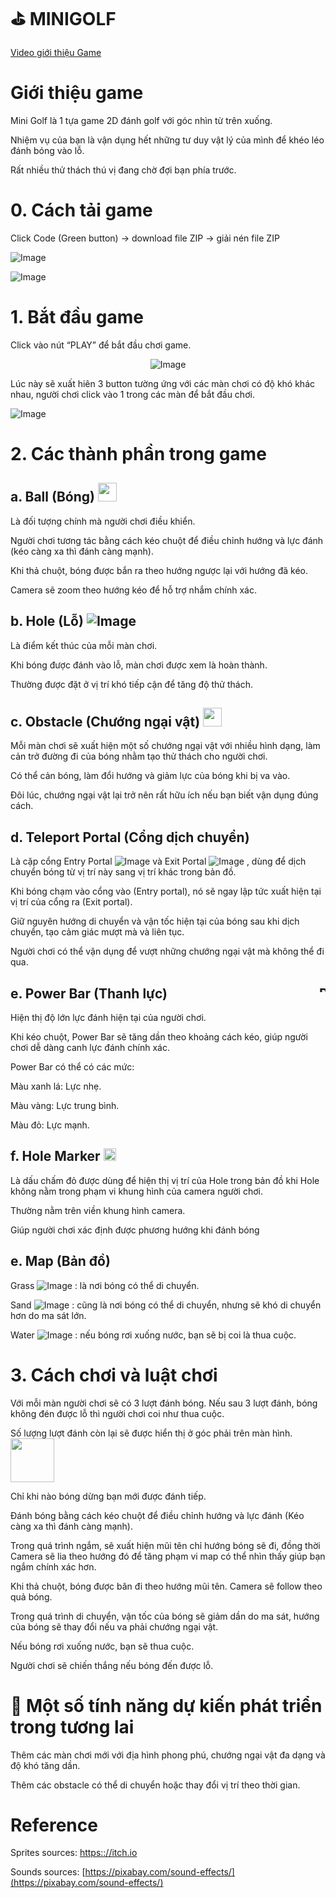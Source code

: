 # ⛳ MINIGOLF

[Video giới thiệu Game](https://www.youtube.com/watch?v=E-jn7u3Zl58)

# Giới thiệu game

Mini Golf là 1 tựa game 2D đánh golf với góc nhìn từ trên xuống.

Nhiệm vụ của bạn là vận dụng hết những tư duy vật lý của mình để khéo léo đánh bóng vào lỗ.

Rất nhiều thử thách thú vị đang chờ đợi bạn phía trước.

# 0. Cách tải game

Click Code (Green button) -> download file ZIP -> giải nén file ZIP

![Image](https://github.com/user-attachments/assets/2f140e83-a680-43c9-ba5b-f97141c0f9fa)

![Image](https://github.com/user-attachments/assets/6080bb7e-cde2-4fa3-90a5-3af2422a65d6)

# 1. Bắt đầu game

Click vào nút “PLAY” để bắt đầu chơi game.
<div style="text-align: center;">
  
![Image](https://github.com/user-attachments/assets/7298504b-cd63-4997-9ade-1354b85e9850)

</div>

Lúc này sẽ xuất hiên 3 button tường ứng với các màn chơi có độ khó khác nhau, người chơi click vào 1 trong các màn để bắt đầu chơi.

![Image](https://github.com/user-attachments/assets/43336e5d-f403-4d8e-853b-f65c250719ce)

# 2. Các thành phần trong game

## a. Ball (Bóng) <img src="https://github.com/user-attachments/assets/9bb390bb-0738-4124-9550-36bc037ae664" width="30">

Là đối tượng chính mà người chơi điều khiển.

Người chơi tương tác bằng cách kéo chuột để điều chỉnh hướng và lực đánh (kéo càng xa thì đánh càng mạnh).

Khi thả chuột, bóng được bắn ra theo hướng ngược lại với hướng đã kéo.

Camera sẽ zoom theo hướng kéo để hỗ trợ nhắm chính xác.

## b. Hole (Lỗ) ![Image](https://github.com/user-attachments/assets/a557340d-12da-4e4c-83d2-268c0b368b5d)

Là điểm kết thúc của mỗi màn chơi.

Khi bóng được đánh vào lỗ, màn chơi được xem là hoàn thành.

Thường được đặt ở vị trí khó tiếp cận để tăng độ thử thách.

## c. Obstacle (Chướng ngại vật) <img src="https://github.com/user-attachments/assets/89f1aad3-8b7a-4883-a87b-a33b086fef84" width="30">

Mỗi màn chơi sẽ xuất hiện một số chướng ngại vật với nhiều hình dạng, làm cản trở đường đi của bóng nhằm tạo thử thách cho người chơi.

Có thể cản bóng, làm đổi hướng và giảm lực của bóng khi bị va vào.

Đôi lúc, chướng ngại vật lại trở nên rất hữu ích nếu bạn biết vận dụng đúng cách.

## d. Teleport Portal (Cổng dịch chuyển)

Là cặp cổng Entry Portal ![Image](https://github.com/user-attachments/assets/b0353f23-3cb8-4cb0-a3a8-51e6413b0e6b)  và Exit Portal ![Image](https://github.com/user-attachments/assets/370f4513-9fb7-4529-b431-3c8ff7dbd3ce) , dùng để dịch chuyển bóng từ vị trí này sang vị trí khác trong bản đồ.

Khi bóng chạm vào cổng vào (Entry portal), nó sẽ ngay lập tức xuất hiện tại vị trí của cổng ra (Exit portal).

Giữ nguyên hướng di chuyển và vận tốc hiện tại của bóng sau khi dịch chuyển, tạo cảm giác mượt mà và liên tục.

Người chơi có thể vận dụng để vượt những chướng ngại vật mà không thể đi qua.

## e. Power Bar (Thanh lực)   <img src="https://github.com/user-attachments/assets/2a900f39-088c-403c-b96b-044d6b583ebb" alt="Power Bar" width="10" style="float: right; margin-left: 50px;">
  
Hiện thị độ lớn lực đánh hiện tại của người chơi.
  
Khi kéo chuột, Power Bar sẽ tăng dần theo khoảng cách kéo, giúp người chơi dễ dàng canh lực đánh chính xác.

Power Bar có thể có các mức:

  Màu xanh lá: Lực nhẹ.

  Màu vàng: Lực trung bình.

  Màu đỏ: Lực mạnh.   

## f. Hole Marker <img src="https://github.com/user-attachments/assets/2ee3aa2e-b28b-4874-b05f-4f75b7bc6085" width="20">

Là dấu chấm đỏ được dùng để hiện thị vị trí của Hole trong bản đồ khi Hole không nằm trong phạm vi khung hình của camera người chơi.

Thường nằm trên viền khung hình camera.

Giúp người chơi xác định được phương hướng khi đánh bóng

## e. Map (Bản đồ)

Grass ![Image](https://github.com/user-attachments/assets/ec4b2193-8a03-4351-80c5-c4a681ed2a5a) : là nơi bóng có thể di chuyển.

Sand ![Image](https://github.com/user-attachments/assets/52bd279a-b8b8-426f-b882-1facf8376b62) : cũng là nơi bóng có thể di chuyển, nhưng sẽ khó di chuyển hơn do ma sát lớn.

Water ![Image](https://github.com/user-attachments/assets/dde10030-e520-4626-bf15-5fdcf12afd7b) : nếu bóng rơi xuống nước, bạn sẽ bị coi là thua cuộc.

# 3. Cách chơi và luật chơi

Với mỗi màn người chơi sẽ có 3 lượt đánh bóng. Nếu sau 3 lượt đánh, bóng không đén được lỗ thì người chơi coi như thua cuộc.

Số lượng lượt đánh còn lại sẽ được hiển thị ở góc phải trên màn hình.  <img src="https://github.com/user-attachments/assets/bb695dab-749d-411c-91a4-64bde02c3e60" width="70">

Chỉ khi nào bóng dừng bạn mới được đánh tiếp.

Đánh bóng bằng cách kéo chuột để điều chỉnh hướng và lực đánh (Kéo càng xa thì đánh càng mạnh).

Trong quá trình ngắm, sẽ xuất hiện mũi tên chỉ hướng bóng sẽ đi, đồng thời Camera sẽ lia theo hướng đó để tăng phạm 
vi map có thể nhìn thấy giúp bạn ngắm chính xác hơn.

Khi thả chuột, bóng được băn đi theo hướng mũi tên. Camera sẽ follow theo quả bóng.

Trong quá trình di chuyển, vận tốc của bóng sẽ giảm dần do ma sát, hướng của bóng sẽ thay đổi nếu va phải chướng ngại vật.

Nếu bóng rơi xuống nước, bạn sẽ thua cuộc.

Người chơi sẽ chiến thắng nếu bóng đến được lỗ.

# 🌟 Một số tính năng dự kiến phát triển trong tương lai

Thêm các màn chơi mới với địa hình phong phú, chướng ngại vật đa dạng và độ khó tăng dần.

Thêm các obstacle có thể di chuyển hoặc thay đổi vị trí theo thời gian.

# Reference

Sprites sources: 
[https:://itch.io](https://itch.io)

Sounds sources:
[https://pixabay.com/sound-effects/](https://pixabay.com/sound-effects/)
